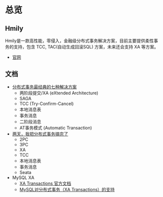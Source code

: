 # 总览

## Hmily

Hmily是一款高性能，零侵入，金融级分布式事务解决方案，目前主要提供柔性事务的支持，包含 TCC, TAC(自动生成回滚SQL) 方案，未来还会支持 XA 等方案。

* [官网](https://dromara.org/zh/projects/hmily/overview/)

## 文档

* [分布式事务最经典的七种解决方案](https://segmentfault.com/a/1190000040321750)
  * 两阶段提交/XA (eXtended Architecture)
  * SAGA
  * TCC (Try-Confirm-Cancel)
  * 本地消息表
  * 事务消息
  * 二阶段消息
  * AT事务模式 (Automatic Transaction)
* [两天，我把分布式事务搞完了](https://jishuin.proginn.com/p/763bfbd2df6b)
  * 2PC
  * 3PC
  * XA
  * TCC
  * 本地消息表
  * 事务消息
  * Seata
* MySQL XA
  * [XA Transactions 官方文档](https://dev.mysql.com/doc/refman/8.0/en/xa.html)
  * [MySQL对分布式事务（XA Transactions）的支持](http://www.asktheway.org/2020/04/26/266/)